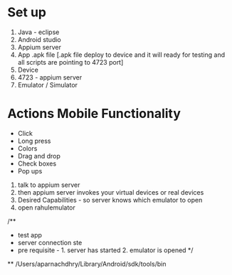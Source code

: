 
# Set up 
1. Java - eclipse
2. Android studio
3. Appium server
4. App  .apk file 
[.apk file deploy to device and it will ready for testing and all scripts are pointing to 4723 port]
5. Device
6. 4723 - appium server
7. Emulator / Simulator

# Actions Mobile Functionality

* Click
* Long press
* Colors
* Drag and drop
* Check boxes
* Pop ups


1. talk to appium server
2. then appium server invokes your  virtual devices or real devices
3. Desired Capabilities - so server knows which emulator to open 
4. open rahulemulator

/**
* test app
* server connection ste
* pre requisite - 1. server has started 2. emulator is opened
*/

**  /Users/aparnachdhry/Library/Android/sdk/tools/bin

